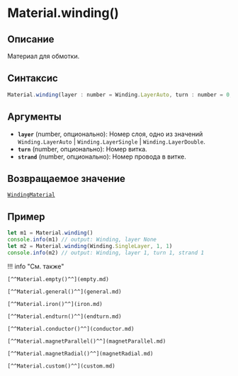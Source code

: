 # Material.winding()

## Описание
Материал для обмотки.

## Синтаксис
```javascript
Material.winding(layer : number = Winding.LayerAuto, turn : number = 0, strand : number = 0) : WindingMaterial
``` 

## Аргументы
- **`layer`** (number, опционально): Номер слоя, одно из значений `Winding.LayerAuto` | `Winding.LayerSingle` | `Winding.LayerDouble`.
- **`turn`** (number, опционально): Номер витка.
- **`strand`** (number, опционально): Номер провода в витке.

## Возвращаемое значение
[`WindingMaterial`](./../../../types/materials/WindingMaterial/index.md)

## Пример
``` javascript linenums="1"
let m1 = Material.winding()
console.info(m1) // output: Winding, layer None
let m2 = Material.winding(Winding.SingleLayer, 1, 1)
console.info(m2) // output: Winding, layer 1, turn 1, strand 1
``` 

!!! info "См. также"

    [^^Material.empty()^^](empty.md)

    [^^Material.general()^^](general.md)

    [^^Material.iron()^^](iron.md)

    [^^Material.endturn()^^](endturn.md)

    [^^Material.conductor()^^](conductor.md)

    [^^Material.magnetParallel()^^](magnetParallel.md)

    [^^Material.magnetRadial()^^](magnetRadial.md)
    
    [^^Material.custom()^^](custom.md)
